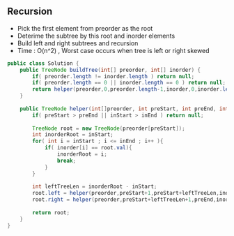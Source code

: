 
## Recursion
* Pick the first element from preorder as the root
* Deterime the subtree by this root and inorder elements
* Build left and right subtrees and recursion
* Time : O(n^2) , Worst case occurs when tree is left or right skewed


```java
public class Solution {
    public TreeNode buildTree(int[] preorder, int[] inorder) {
        if( preorder.length != inorder.length ) return null;
        if( preorder.length == 0 || inorder.length == 0 ) return null;
        return helper(preorder,0,preorder.length-1,inorder,0,inorder.length-1);
    }
    
    public TreeNode helper(int[]preorder, int preStart, int preEnd, int inorder[], int inStart, int inEnd ){
        if( preStart > preEnd || inStart > inEnd ) return null;
    
        TreeNode root = new TreeNode(preorder[preStart]);
        int inorderRoot = inStart;
        for( int i = inStart ; i <= inEnd ; i++ ){
            if( inorder[i] == root.val){
                inorderRoot = i;
                break;
            }
        }
        
        int leftTreeLen = inorderRoot - inStart;
        root.left = helper(preorder,preStart+1,preStart+leftTreeLen,inorder,inStart,inorderRoot-1);
        root.right = helper(preorder,preStart+leftTreeLen+1,preEnd,inorder,inorderRoot+1,inEnd);
        
        return root;
    }
}
```